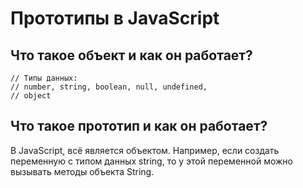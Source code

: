# Прототипы в JavaScript

## Что такое объект и как он работает?
    // Типы данных:
    // number, string, boolean, null, undefined,
    // object

## Что такое прототип и как он работает?
В JavaScript, всё является объектом. Например, если создать переменную с типом данных string, то у этой переменной можно вызывать методы объекта String.
